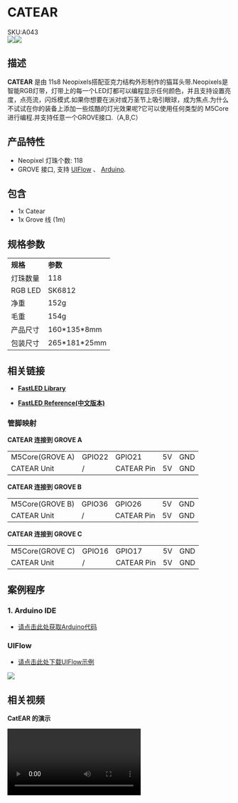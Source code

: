 # CATEAR

<div class="badge badge-pill badge-primary product_sku_tag">SKU:A043</div>

<div class="product_pic"><img src="assets/img/product_pics/unit/unit_catear_01.webp"><img src="assets/img/product_pics/unit/unit_catear_02.webp"></div>

## 描述

**CATEAR** 是由 11s8 Neopixels搭配亚克力结构外形制作的猫耳头带.Neopixels是智能RGB灯带，灯带上的每一个LED灯都可以编程显示任何颜色，并且支持设置亮度，点亮流，闪烁模式.如果你想要在派对或万圣节上吸引眼球，成为焦点.为什么不试试在你的装备上添加一些炫酷的灯光效果呢?它可以使用任何类型的 M5Core 进行编程.并支持任意一个GROVE接口.（A,B,C）

## 产品特性

-  Neopixel 灯珠个数: 118
- GROVE 接口, 支持 [UIFlow](http://flow.m5stack.com) 、 [Arduino](http://www.arduino.cc).

## 包含

- 1x Catear
- 1x Grove 线 (1m)


## 规格参数

<table>
   <tr style="font-weight:bold">
      <td>规格</td>
      <td>参数</td>
   </tr>
   <tr>
      <td>灯珠数量</td>
      <td>118</td>
   </tr>
   <tr>
      <td>RGB LED</td>
      <td>SK6812</td>
   </tr>
   <tr>
      <td>净重</td>
      <td>152g</td>
   </tr>
   <tr>
      <td>毛重</td>
      <td>154g</td>
   </tr>
   <tr>
      <td>产品尺寸</td>
      <td>160*135*8mm</td>
   </tr>
   <tr>
      <td>包装尺寸</td>
      <td>265*181*25mm</td>
   </tr>
</table>

## 相关链接

- **[FastLED Library](https://github.com/FastLED/FastLED/wiki/Overview)**

- **[FastLED Reference(中文版本)](http://www.taichi-maker.com/homepage/reference-index/arduino-library-index/fastled-library/)**


### 管脚映射

**CATEAR 连接到 GROVE A**

<table>
 <tr><td>M5Core(GROVE A)</td><td>GPIO22</td><td>GPIO21</td><td>5V</td><td>GND</td></tr>
 <tr><td>CATEAR Unit</td><td>/</td><td>CATEAR Pin</td><td>5V</td><td>GND</td></tr>
</table>

**CATEAR 连接到 GROVE B**

<table>
<tr><td>M5Core(GROVE B)</td><td>GPIO36</td><td>GPIO26</td><td>5V</td><td>GND</td></tr>
 <tr><td>CATEAR Unit</td><td>/</td><td>CATEAR Pin</td><td>5V</td><td>GND</td></tr>
</table>

**CATEAR 连接到 GROVE C**

<table>
<tr><td>M5Core(GROVE C)</td><td>GPIO16</td><td>GPIO17</td><td>5V</td><td>GND</td></tr>
 <tr><td>CATEAR Unit</td><td>/</td><td>CATEAR Pin</td><td>5V</td><td>GND</td></tr>
</table>

## 案例程序

### 1. Arduino IDE

- [请点击此处获取Arduino代码](https://github.com/m5stack/M5Stack/tree/master/examples/Unit/CATEAR_SK6812)

### UIFlow

- [请点击此处下载UIFlow示例](https://github.com/m5stack/M5-ProductExampleCodes/tree/master/Unit/CATEAR/UIFlow)

<img src="assets/img/product_pics/unit/unit_example/CATEAR/example_unit_catear_01.webp">

## 相关视频

**CatEAR 的演示**

<video class="video_size" controls>
    <source src="https://m5stack.oss-cn-shenzhen.aliyuncs.com/video/Blog/Twitch201812/M5Stick%20CatEar.mp4" type="video/mp4">
</video>

<script>

   var purchase_link = 'https://m5stack.com/collections/m5-unit/products/m5stack-official-cute-cat-ears-acrylic';


   anchor_search(purchase_link);
   scrollFunc();

</script>